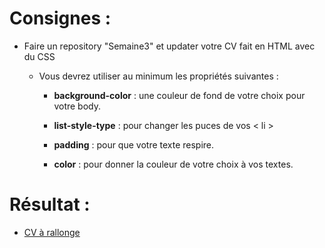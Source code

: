 # Consignes :
* Faire un repository "Semaine3" et updater votre CV fait en HTML avec du CSS

  * Vous devrez utiliser au minimum les propriétés suivantes :

    * **background-color** : une couleur de fond de votre choix pour votre body.

    * **list-style-type** : pour changer les puces de vos < li >

    * **padding** : pour que votre texte respire.

    * **color** : pour donner la couleur de votre choix à vos textes.


# Résultat :

* [CV à rallonge](https://htmlpreview.github.io/?https://github.com/LaureBre/3_MiseEnFormeCSS-2/blob/Branchinette/cv_lb.html)
